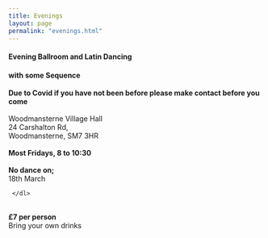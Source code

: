 ```yaml
---
title: Evenings
layout: page
permalink: "evenings.html"
---
```



<article class="grid_12 center-text">
<h4>Evening Ballroom and Latin Dancing</h4>
<h4>with some Sequence</h4>
</article>

<article class="grid_6 center-text padded-bottom">
  <dl>
<dt><strong></strong></dt>
<dt><strong></strong></dt>
<dt><strong></strong></dt>
<dt></dt>
<dt><strong></strong></dt>
  </dl>
</article>

<article class="grid_12 center-text padded-bottom">
  <dl>
          <dt><strong>Due to Covid if you have not been before please make contact before you come</strong></dt>
      <dt><strong> </strong></dt>
      <dt> </dt>
    <BR>
      <dt>Woodmansterne Village Hall</dt>
       <dt>24 Carshalton Rd, </dt>
      <dt>Woodmansterne, SM7 3HR</dt>
      <BR>
        <dt><strong>Most Fridays, 8 to 10:30</strong></dt>
        <BR>
      <dt><strong>No dance on;</strong></dt> 
  <dt></dt>       
        <dt>18th March</dt>

   
     </dl>
</article>


<article class="grid_6 center-text padded-bottom">
  <dl>
<dt><strong></strong></dt>
<dt><strong></strong></dt>
<dt><strong></strong></dt>
<dt></dt>
<dt><strong></strong></dt>
  </dl>
</article>

<article class="grid_12 center-text padded-bottom">
<dl>
    <BR>
<dt><strong>£7 per person</strong></dt>
 <dt>Bring your own drinks</dt>
</dl>

</article>

